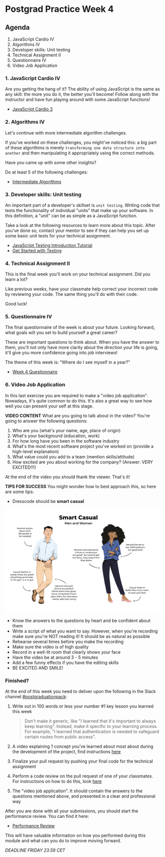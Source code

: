 # Postgrad Practice Week 4

## Agenda

1. JavaScript Cardio IV
2. Algorithms IV
3. Developer skills: Unit testing
4. Technical Assignment II
5. Questionnaire IV
6. Video Job Application

### 1. JavaScript Cardio IV

Are you getting the hang of it? The ability of using JavaScript is the same as any skill: the more you do it, the better you'll become! Follow along with the instructor and have fun playing around with some JavaScript functions!

- [JavaScript Cardio 3](https://www.youtube.com/watch?v=tcoiPHktCwQ)

### 2. Algorithms IV

Let's continue with more intermediate algorithm challenges.

If you've worked on these challenges, you might've noticed this: a big part of these algorithms is merely `transforming one data structure into another` and then manipulating it appropriately using the correct methods.

Have you came up with some other insights?

Do at least 5 of the following challenges:

- [Intermediate Algorithms](https://www.freecodecamp.org/learn/javascript-algorithms-and-data-structures/intermediate-algorithm-scripting/)

### 3. Developer skills: Unit testing

An important part of a developer's skillset is `unit testing`. Writing code that tests the functionality of individual "units" that make up your software. In this definition, a "unit" can be as simple as a JavaScript function.

Take a look at the following resources to learn more about this topic. After you've done so, contact your mentor to see if they can help you set up some basic unit tests for your technical assignment.

- [JavaScript Testing Introduction Tutorial](https://www.youtube.com/watch?v=r9HdJ8P6GQI)
- [Get Started with Testing](https://www.youtube.com/watch?v=GEqeltCQP8c)

### 4. Technical Assignment II

This is the final week you'll work on your technical assignment. Did you learn a lot?

Like previous weeks, have your classmate help correct your incorrect code by reviewing your code. The same thing you'll do with their code.

Good luck!

### 5. Questionnaire IV

The final questionnaire of the week is about your future. Looking forward, what goals will you set to build yourself a great career?

These are important questions to think about. When you have the answer to them, you'll not only have more clarity about the direction your life is going, it'll give you more confidence going into job interviews!

The theme of this week is: "Where do I see myself in a year?"

- [Week 4 Questionnaire](https://hackyourfuture.typeform.com/to/SoSrhfM9)

### 6. Video Job Application

In this last exercise you are required to make a "video job application". Nowadays, it's quite common to do this. It's also a great way to see how well you can present your self at this stage.

**VIDEO CONTENT**
What are you going to talk about in the video? You're going to answer the following questions:

1. Who are you (what's your name, age, place of origin)
2. What's your background (education, work)
3. For how long have you been in the software industry
4. What's the most recent software project you've worked on (provide a high-level explanation)
5. What value could you add to a team (mention skills/attitude)
6. How excited are you about working for the company? (Answer: VERY EXCITED!!!)

At the end of the video you should thank the viewer. That's it!

**TIPS FOR SUCCESS**
You might wonder how to best approach this, so here are some tips:

- Dresscode should be **smart casual**

![Smart Casual](./../assets/smart-casual.png)

- Know the answers to the questions by heart and be confident about them
- Write a script of what you want to say. However, when you're recording make sure you're NOT reading it! It should be as natural as possible
- Rehearse several times before you make the recording
- Make sure the video is of high quality
- Record in a well-lit room that clearly shows your face
- Have the video be at around 3 - 5 minutes
- Add a few funny effects if you have the editing skills
- BE EXCITED AND SMILE!

### Finished?

At the end of this week you need to deliver upon the following in the Slack channel [#postgraduationpack](https://hackyourfuture.slack.com/archives/C010LE1F9U7):

1. Write out in 100 words or less your number #1 key lesson you learned this week

   > Don't make it generic, like "I learned that it's important to always keep learning". Instead, make it specific to your learning process. For example, "I learned that authentication is needed to safeguard certain routes from public access".

2. A video explaining 1 concept you've learned about most about during the development of the project, find instructions [here](./../how-to-record-concept.md)

3. Finalize your pull request by pushing your final code for the technical assignment

4. Perform a code review on the pull request of one of your classmates. For instructions on how to do this, look [here](./../how-to-code-review.md)

5. The "video job application". It should contain the answers to the questions mentioned above, and presented in a clear and professional way

After you are done with all your submissions, you should start the performance review. You can find it here:

- [Performance Review](https://docs.google.com/document/d/11X69WKezQn7X3TYW14RoV6RDiJM-G0HEhX7jT5ddDVo/copy)

 This will have valuable information on how you performed during this module and what can you do to improve moving forward.

_DEADLINE FRIDAY 23.59 CET_
